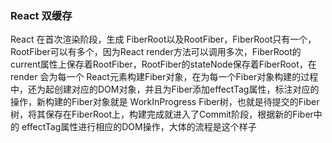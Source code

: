 ### React 双缓存

React 在首次渲染阶段，生成 FiberRoot以及RootFiber，FiberRoot只有一个，RootFiber可以有多个，因为React render方法可以调用多次，FiberRoot的current属性上保存着RootFiber，RootFiber的stateNode保存着FiberRoot，在render 会为每一个 React元素构建Fiber对象，在为每一个Fiber对象构建的过程中，还为起创建对应的DOM对象，并且为Fiber添加effectTag属性，标注对应的操作，新构建的Fiber对象就是 WorkInProgress Fiber树，也就是待提交的Fiber树，将其保存在FiberRoot上，构建完成就进入了Commit阶段，根据新的Fiber中的 effectTag属性进行相应的DOM操作，大体的流程是这个样子
